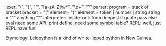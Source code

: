 lexer:
	"(", ")", "'", "[a-zA-Z]\w*", "\d+", "\""
parser:
	program = stack of bracket
	bracket = "(" element+ ")"
	element = token | number | string
	string = "\"" anything "\""
interpreter:
	inside-out: from deepest
	if quote pass else eval
	need some API: 
		print
		define, need some symbol table?
REPL:
	well, just REPL
have fun!

Etymology:
	Leiopython is a kind of white-lipped python in New Guinea.